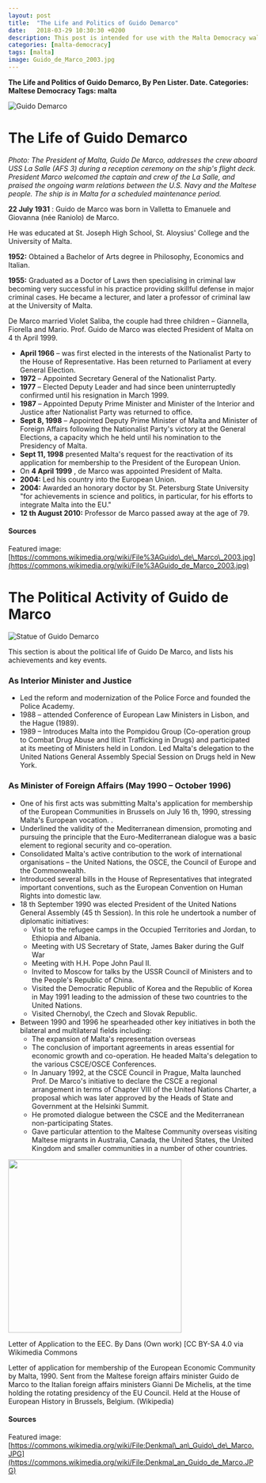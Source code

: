 ```yaml
---
layout: post
title:  "The Life and Politics of Guido Demarco"
date:   2018-03-29 10:30:30 +0200
description: This post is intended for use with the Malta Democracy walking tour and smart learning activities and was originally only available via the Aurasma AR trigger.
categories: [malta-democracy]
tags: [malta]
image: Guido_de_Marco_2003.jpg
---
```


**The Life and Politics of Guido Demarco, By Pen Lister. Date. Categories: Maltese Democracy Tags: malta**

![Guido Demarco]({{site.baseurl}}/assets/images/Guido_de_Marco_2003.jpg)

# The Life of Guido Demarco

_Photo: The President of Malta, Guido De Marco, addresses the crew aboard USS La Salle (AFS 3) during a reception ceremony on the ship's flight deck. President Marco welcomed the captain and crew of the La Salle, and praised the ongoing warm relations between the U.S. Navy and the Maltese people. The ship is in Malta for a scheduled maintenance period._

**22 July 1931** : Guido de Marco was born in Valletta to Emanuele and Giovanna (née Raniolo) de Marco.

He was educated at St. Joseph High School, St. Aloysius' College and the University of Malta.

**1952:** Obtained a Bachelor of Arts degree in Philosophy, Economics and Italian.

**1955:** Graduated as a Doctor of Laws then specialising in criminal law becoming very successful in his practice providing skillful defense in major criminal cases. He became a lecturer, and later a professor of criminal law at the University of Malta.

De Marco married Violet Saliba, the couple had three children – Giannella, Fiorella and Mario. Prof. Guido de Marco was elected President of Malta on 4 th April 1999.

- **April 1966** – was first elected in the interests of the Nationalist Party to the House of Representative. Has been returned to Parliament at every General Election.
- **1972** – Appointed Secretary General of the Nationalist Party.
- **1977** – Elected Deputy Leader and had since been uninterruptedly confirmed until his resignation in March 1999.
- **1987** – Appointed Deputy Prime Minister and Minister of the Interior and Justice after Nationalist Party was returned to office.
- **Sept 8, 1998** – Appointed Deputy Prime Minister of Malta and Minister of Foreign Affairs following the Nationalist Party's victory at the General Elections, a capacity which he held until his nomination to the Presidency of Malta.
- **Sept 11, 1998** presented Malta's request for the reactivation of its application for membership to the President of the European Union.
- On **4 April 1999** , de Marco was appointed President of Malta.
- **2004:** Led his country into the European Union.
- **2004:** Awarded an honorary doctor by St. Petersburg State University "for achievements in science and politics, in particular, for his efforts to integrate Malta into the EU."
- **12 th August 2010:** Professor de Marco passed away at the age of 79.

#### Sources

Featured image:[https://commons.wikimedia.org/wiki/File%3AGuido\_de\_Marco\_2003.jpg](https://commons.wikimedia.org/wiki/File%3AGuido_de_Marco_2003.jpg)


# The Political Activity of Guido de Marco

![Statue of Guido Demarco]({{site.baseurl}}/assets/images/Denkmal_an_Guido_de_Marco_ed1.jpg)


This section is about the political life of Guido De Marco, and lists his achievements and key events.

### As Interior Minister and Justice

- Led the reform and modernization of the Police Force and founded the Police Academy.
- 1988 – attended Conference of European Law Ministers in Lisbon, and the Hague (1989).
- 1989 – Introduces Malta into the Pompidou Group (Co-operation group to Combat Drug Abuse and Illicit Trafficking in Drugs) and participated at its meeting of Ministers held in London. Led Malta's delegation to the United Nations General Assembly Special Session on Drugs held in New York.

### As Minister of Foreign Affairs (May 1990 – October 1996)

- One of his first acts was submitting Malta's application for membership of the European Communities in Brussels on July 16 th, 1990, stressing Malta's European vocation. .
- Underlined the validity of the Mediterranean dimension, promoting and pursuing the principle that the Euro-Mediterranean dialogue was a basic element to regional security and co-operation.
- Consolidated Malta's active contribution to the work of international organisations – the United Nations, the OSCE, the Council of Europe and the Commonwealth.
- Introduced several bills in the House of Representatives that integrated important conventions, such as the European Convention on Human Rights into domestic law.
- 18 th September 1990 was elected President of the United Nations General Assembly (45 th Session). In this role he undertook a number of diplomatic initiatives:
  - Visit to the refugee camps in the Occupied Territories and Jordan, to Ethiopia and Albania.
  - Meeting with US Secretary of State, James Baker during the Gulf War
  - Meeting with H.H. Pope John Paul II.
  - Invited to Moscow for talks by the USSR Council of Ministers and to the People's Republic of China.
  - Visited the Democratic Republic of Korea and the Republic of Korea in May 1991 leading to the admission of these two countries to the United Nations.
  - Visited Chernobyl, the Czech and Slovak Republic.
- Between 1990 and 1996 he spearheaded other key initiatives in both the bilateral and multilateral fields including:
  - The expansion of Malta's representation overseas
  - The conclusion of important agreements in areas essential for economic growth and co-operation. He headed Malta's delegation to the various CSCE/OSCE Conferences.
  - In January 1992, at the CSCE Council in Prague, Malta launched Prof. De Marco's initiative to declare the CSCE a regional arrangement in terms of Chapter VIII of the United Nations Charter, a proposal which was later approved by the Heads of State and Government at the Helsinki Summit.
  - He promoted dialogue between the CSCE and the Mediterranean non-participating States.
  - Gave particular attention to the Maltese Community overseas visiting Maltese migrants in Australia, Canada, the United States, the United Kingdom and smaller communities in a number of other countries.


<img src="{{site.baseurl}}/assets/images/Malta_application_EU_membership_1990.jpg" width="350" height="auto">

Letter of Application to the EEC. By Dans (Own work) [CC BY-SA 4.0 via Wikimedia Commons

Letter of application for membership of the European Economic Community by Malta, 1990. Sent from the Maltese foreign affairs minister Guido de Marco to the Italian foreign affairs ministers Gianni De Michelis, at the time holding the rotating presidency of the EU Council. Held at the House of European History in Brussels, Belgium. (Wikipedia)


#### Sources

 Featured image: [https://commons.wikimedia.org/wiki/File:Denkmal\_an\_Guido\_de\_Marco.JPG](https://commons.wikimedia.org/wiki/File:Denkmal_an_Guido_de_Marco.JPG)
